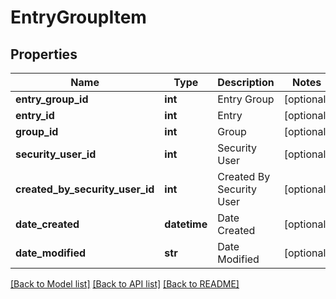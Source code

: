 # EntryGroupItem

## Properties
Name | Type | Description | Notes
------------ | ------------- | ------------- | -------------
**entry_group_id** | **int** | Entry Group | [optional] 
**entry_id** | **int** | Entry | [optional] 
**group_id** | **int** | Group | [optional] 
**security_user_id** | **int** | Security User | [optional] 
**created_by_security_user_id** | **int** | Created By Security User | [optional] 
**date_created** | **datetime** | Date Created | [optional] 
**date_modified** | **str** | Date Modified | [optional] 

[[Back to Model list]](../README.md#documentation-for-models) [[Back to API list]](../README.md#documentation-for-api-endpoints) [[Back to README]](../README.md)


